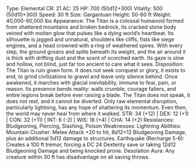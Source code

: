 Type: Elemental
CR: 21
AC: 25
HP: 700 (50d12+300)
Vitality: 500 (50d10+300)
Speed: 30 ft
Size: Gargantuan
Height: 50-60 ft
Weight: 40,000-60,000 lbs
Appearance: The Titan is a colossal humanoid formed from shattered mountains and broken bedrock, its cracked stone body veined with molten glow that pulses like a dying world’s heartbeat. Its silhouette is jagged and unnatural, shoulders like cliffs, fists like siege engines, and a head crowned with a ring of weathered spires. With every step, the ground groans and splits beneath its weight, and the air around it is thick with drifting dust and the scent of scorched earth. Its gaze is slow and hollow, not blind, just far too ancient to care what it sees.
Disposition: The Titan is ruin given form. It does not seek conquest or glory, it exists to end, to grind civilizations to gravel and leave only silence behind. Once awakened, it marches with glacial inevitability, immune to fear, pain, or reason. Its presence bends reality: walls crumble, courage falters, and entire legions break before ever raising a blade. The Titan does not speak, it does not rest, and it cannot be diverted. Only raw elemental disruption, particularly lightning, has any hope of shattering its momentum. Even then, the world may never heal from where it walked.
STR: 34 (+12) | DEX: 12 (+1) | CON: 32 (+11) | INT: 6 (-2) | WIS: 18 (+4) | CHA: 14 (+2)
Resistances: Bludgeoning, Piercing, Slashing, Poison
Weaknesses: Lightning
Abilities:
Mountain Crusher: Melee Attack +20 to hit, 8d12+12 Bludgeoning Damage, plus an additional 5d12 damage to structures.
Earthquake (Recharge 5-6): Creates a 100 ft tremor, forcing a DC 24 Dexterity save or taking 12d12 Bludgeoning Damage and being knocked prone.
Desolation Aura: Any creature within 30 ft has disadvantage on all saving throws.
